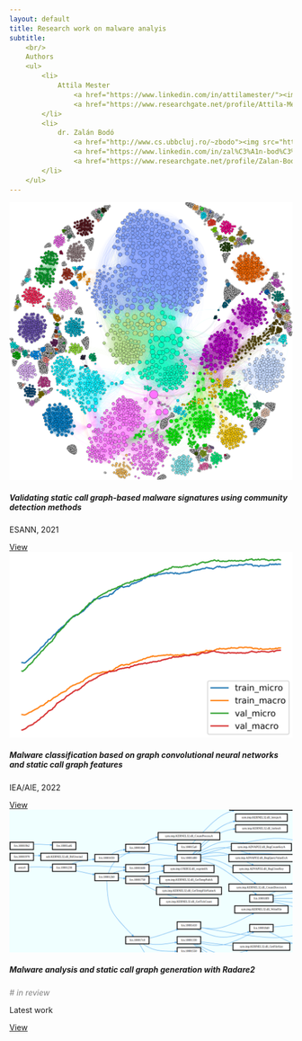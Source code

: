 ```yaml
---
layout: default
title: Research work on malware analyis
subtitle:
    <br/>
    Authors
    <ul>
        <li>
            Attila Mester 
                <a href="https://www.linkedin.com/in/attilamester/"><img src="https://static.licdn.com/sc/h/akt4ae504epesldzj74dzred8" /></a>
                <a href="https://www.researchgate.net/profile/Attila-Mester-2"><img src="https://c5.rgstatic.net/m/41542880220916/images/favicon/favicon-32x32.png" /></a>
        </li>
        <li>
            dr. Zalán Bodó 
                <a href="http://www.cs.ubbcluj.ro/~zbodo"><img src="https://www.ubbcluj.ro/template/favicon-32x32.png" /></a>                
                <a href="https://www.linkedin.com/in/zal%C3%A1n-bod%C3%B3-66b915b9/"><img src="https://static.licdn.com/sc/h/akt4ae504epesldzj74dzred8" /></a>
                <a href="https://www.researchgate.net/profile/Zalan-Bodo"><img src="https://c5.rgstatic.net/m/41542880220916/images/favicon/favicon-32x32.png" /></a>
        </li>
    </ul>
---
```


<script src="https://code.jquery.com/jquery-3.2.1.min.js"></script>
<script type="text/javascript" src="https://cdn.jsdelivr.net/gh/pcooksey/bibtex-js@1.0.0/src/bibtex_js.min.js"></script>
<!--
<script src="https://cdn.jsdelivr.net/npm/js-image-zoom/js-image-zoom.min.js"></script>
-->

<link rel="stylesheet" href="https://maxcdn.bootstrapcdn.com/bootstrap/4.0.0/css/bootstrap.min.css" integrity="sha384-Gn5384xqQ1aoWXA+058RXPxPg6fy4IWvTNh0E263XmFcJlSAwiGgFAW/dAiS6JXm" crossorigin="anonymous">
<script src="https://maxcdn.bootstrapcdn.com/bootstrap/4.0.0/js/bootstrap.min.js" integrity="sha384-JZR6Spejh4U02d8jOt6vLEHfe/JQGiRRSQQxSfFWpi1MquVdAyjUar5+76PVCmYl" crossorigin="anonymous"></script>

<script src="https://cdnjs.cloudflare.com/ajax/libs/ekko-lightbox/5.3.0/ekko-lightbox.min.js" integrity="sha512-Y2IiVZeaBwXG1wSV7f13plqlmFOx8MdjuHyYFVoYzhyRr3nH/NMDjTBSswijzADdNzMyWNetbLMfOpIPl6Cv9g==" crossorigin="anonymous"></script>
<link rel="stylesheet" href="https://cdnjs.cloudflare.com/ajax/libs/ekko-lightbox/5.3.0/ekko-lightbox.css" integrity="sha512-Velp0ebMKjcd9RiCoaHhLXkR1sFoCCWXNp6w4zj1hfMifYB5441C+sKeBl/T/Ka6NjBiRfBBQRaQq65ekYz3UQ==" crossorigin="anonymous" />

<link rel="stylesheet" href="./style.css" />
<style>
#project_title {
font-size: 2em;
}
#project_subtitle {
font-size: 1.5em;
}

#main_content_wrap > section {
    max-width: 900px;
}

.card-container {
    display: flex;
    align-items: flex-start;
    flex-wrap: wrap;
}
@media (max-width: 600px) {
    .card-container {
        flex-direction: column;
    }
    .card {
        width: 100% !important;
        margin: 8px 0px !important;
    }
}

.card {
    position: relative;
    width: 250px;
    margin: 8px;
}

.card img {
    box-shadow: none;
}

.card .card-title {
    font-weight: bold;
}

.card-highlight {
    position: absolute;
    top: -5px;
    right: -5px;
}

.card-highlight > span {
    background: #9c9cf3;
    color: white;
    padding: 5px 10px;
    border-radius: 5px;
}

</style>

<div class="card-container">

<div class="card">
  <img class="card-img-top" src="./papers/2021_esann/img/teaserfigure.png" alt="Card image cap">
  <div class="card-body">
    <h5 class="card-title">Validating static call graph-based malware signatures using community detection methods</h5>
    <p class="card-text">ESANN, 2021</p>
    <a href="papers/2021_esann" class="btn btn-primary">View</a>
  </div>
</div>

<div class="card">
  <img class="card-img-top" src="./papers/2022_ieaaie/img/GCN-LSH.png" alt="Card image cap">
  <div class="card-body">
    <h5 class="card-title">Malware classification based on graph convolutional neural networks and static call graph features</h5>
    <p class="card-text">IEA/AIE, 2022</p>
    <a href="papers/2022_ieaaie" class="btn btn-primary">View</a>
  </div>
</div>

<div class="card">
  <img class="card-img-top" src="./papers/2022_studia/img/r2.png" alt="Card image cap">
  <div class="card-body">
    <h5 class="card-title">Malware analysis and static call graph generation with Radare2</h5>
    <p class="card-text" style="color:grey; font-style: italic"># in review</p>
    <p class="card-highlight">
        <span>Latest work</span>
    </p>
    <a href="papers/2022_studia" class="btn btn-primary">View</a>
  </div>
</div>


</div>
